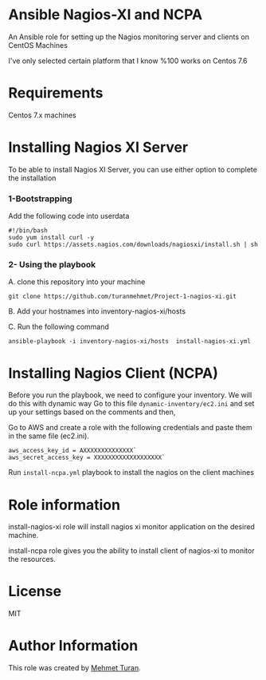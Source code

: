 # Ansible Nagios-XI and NCPA
An Ansible role for setting up the Nagios monitoring server and clients on CentOS Machines 

I've only selected certain platform that I know %100 works on Centos 7.6

# Requirements
Centos 7.x  machines

# Installing Nagios XI Server
To be able to install Nagios XI Server, you can use either option to complete the installation

### 1-Bootstrapping 

Add the following code into userdata
```
#!/bin/bash
sudo yum install curl -y
sudo curl https://assets.nagios.com/downloads/nagiosxi/install.sh | sh
```
### 2- Using the playbook

A. clone this repository into your machine

``` git clone https://github.com/turanmehmet/Project-1-nagios-xi.git ```

B. Add your hostnames into inventory-nagios-xi/hosts

C. Run the following command

```ansible-playbook -i inventory-nagios-xi/hosts  install-nagios-xi.yml ```

# Installing Nagios Client (NCPA)
Before you run the playbook, we need to configure your inventory. We will do this with dynamic way 
Go to this file `dynamic-inventory/ec2.ini` and set up your settings based on the comments and then,

Go to AWS and create a role with the following credentials and paste them in the same file (ec2.ini). 

```
aws_access_key_id = AXXXXXXXXXXXXXX`
aws_secret_access_key = XXXXXXXXXXXXXXXXXXX`
```
Run `install-ncpa.yml` playbook to install the nagios on the client machines


# Role information
install-nagios-xi role will install nagios xi monitor application on the desired machine.

install-ncpa role gives you the ability to install client of nagios-xi to monitor the resources.

# License
MIT

# Author Information

This role was created by [Mehmet Turan](https://github.com/turanmehmet).
